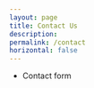 ```yaml
---
layout: page
title: Contact Us
description: 
permalink: /contact
horizontal: false
---
```


* Contact form